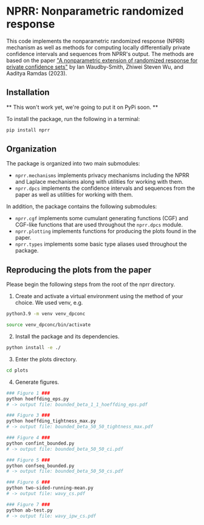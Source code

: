 # NPRR: Nonparametric randomized response

This code implements the nonparametric randomized response (NPRR) mechanism as well as methods for computing locally differentially private confidence intervals and sequences from NPRR's output. The methods are based on the paper ["A nonparametric extension of randomized response for private confidence sets"](https://arxiv.org/abs/2202.08728) by Ian Waudby-Smith, Zhiwei Steven Wu, and Aaditya Ramdas (2023).

## Installation

** This won't work yet, we're going to put it on PyPi soon. **

To install the package, run the following in a terminal: 

```sh
pip install nprr
```

## Organization

The package is organized into two main submodules:

- `nprr.mechanisms` implements privacy mechanisms including the NPRR and Laplace mechanisms along with utilities for working with them.
- `nprr.dpcs` implements the confidence intervals and sequences from the paper as well as utilities for working with them.
  
In addition, the package contains the following submodules:

- `nprr.cgf` implements some cumulant generating functions (CGF) and CGF-like functions that are used throughout the `nprr.dpcs` module.
- `nprr.plotting` implements functions for producing the plots found in the paper.
- `nprr.types` implements some basic type aliases used throughout the package.

## Reproducing the plots from the paper

Please begin the following steps from the root of the nprr directory.

1. Create and activate a virtual environment using the method of your choice. We used venv, e.g.

```sh
python3.9 -m venv venv_dpconc

source venv_dpconc/bin/activate
```

2. Install the package and its dependencies.

```sh
python install -e ./
```

3. Enter the plots directory.

```sh
cd plots
```

4. Generate figures.

```sh
### Figure 1 ###
python hoeffding_eps.py
# -> output file: bounded_beta_1_1_hoeffding_eps.pdf

### Figure 3 ###
python hoeffding_tightness_max.py
# -> output file: bounded_beta_50_50_tightness_max.pdf

### Figure 4 ###
python confint_bounded.py
# -> output file: bounded_beta_50_50_ci.pdf

### Figure 5 ###
python confseq_bounded.py
# -> output file: bounded_beta_50_50_cs.pdf

### Figure 6 ###
python two-sided-running-mean.py
# -> output file: wavy_cs.pdf

### Figure 7 ###
python ab-test.py
# -> output file: wavy_ipw_cs.pdf
```


